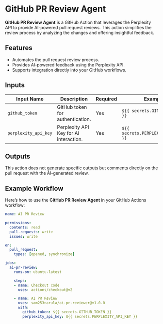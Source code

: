 # GitHub PR Review Agent

**GitHub PR Review Agent** is a GitHub Action that leverages the Perplexity API to provide AI-powered pull request reviews. This action simplifies the review process by analyzing the changes and offering insightful feedback.

## Features

- Automates the pull request review process.
- Provides AI-powered feedback using the Perplexity API.
- Supports integration directly into your GitHub workflows.

## Inputs

| Input Name            | Description                     | Required | Example |
|-----------------------|---------------------------------|----------|---------|
| `github_token`        | GitHub token for authentication. | Yes      | `${{ secrets.GITHUB_TOKEN }}` |
| `perplexity_api_key`  | Perplexity API Key for AI interaction. | Yes      | `${{ secrets.PERPLEXITY_API_KEY }}` |

## Outputs

This action does not generate specific outputs but comments directly on the pull request with the AI-generated review.

## Example Workflow

Here’s how to use the **GitHub PR Review Agent** in your GitHub Actions workflow:

```yaml
name: AI PR Review

permissions:
  contents: read
  pull-requests: write
  issues: write

on:
  pull_request:
    types: [opened, synchronize]

jobs:
  ai-pr-review:
    runs-on: ubuntu-latest

    steps:
    - name: Checkout code
      uses: actions/checkout@v2

    - name: AI PR Review
      uses: sam253narula/ai-pr-reviewer@v1.0.0
      with:
        github_token: ${{ secrets.GITHUB_TOKEN }}
        perplexity_api_key: ${{ secrets.PERPLEXITY_API_KEY }}
